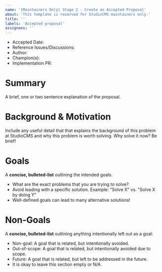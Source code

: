 ```yaml
---
name: '[Maintainers Only] Stage 2 - Create an Accepted Proposal'
about: 'This template is reserved for StudioCMS maintainers only.'
title: ''
labels: 'Accepted proposal'
assignees: ''
---
```


<!-- 
  **This template is reserved for StudioCMS maintainers!**
  Any non-maintainer issues on this repo will be closed automatically.

  Instead, start a new discussion: https://github.com/withstudiocms/roadmap/discussions/new
  See README for more information: https://github.com/withstudiocms/roadmap
-->

- Accepted Date: <!-- today's date, YYYY-MM-DD -->
- Reference Issues/Discussions: <!-- related issues, otherwise leave empty -->
- Author: <!-- @mention the author (probably you!) -->
- Champion(s): <!-- @mention any proposal champions (probably you!) -->
- Implementation PR: <!-- leave empty -->

# Summary

A brief, one or two sentence explanation of the proposal.

# Background & Motivation

Include any useful detail that that explains the background of this problem 
at StudioCMS and why this problem is worth solving. Why solve it now? Be brief!

# Goals

A **concise, bulleted-list** outlining the intended goals. 

- What are the exact problems that you are trying to solve?
- Avoid leading with a specific solution. Example: "Solve X" vs. "Solve X by doing Y"
- Well-defined goals can lead to many alternative solutions!

# Non-Goals 

A **concise, bulleted-list** outlining anything intentionally left out as a goal:

- Non-goal: A goal that is related, but intentionally avoided.
- Out-of-scope: A goal that is related, but intentionally avoided due to scope.
- Future: A goal that is related, but left to be addressed in the future.
- It is okay to leave this section empty or N/A.

<!--
  **Remember!** Stage 1 & 2 Proposals don't include any specific solution details.
  Want to discuss solutions or share example code? Comment after posting to kick off the convo!
-->
